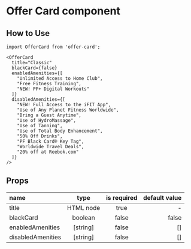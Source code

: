 # Offer Card component

## How to Use

```
import OfferCard from 'offer-card';

<OfferCard
  title="Classic"
  blackCard={false}
  enabledAmenities={[
    "Unlimited Access to Home Club",
    "Free Fitness Training",
    "NEW! PF+ Digital Workouts"
  ]}
  disabledAmenities={[
    "NEW! Full Access to the iFIT App",
    "Use of Any Planet Fitness Worldwide",
    "Bring a Guest Anytime",
    "Use of HydroMassage",
    "Use of Tanning",
    "Use of Total Body Enhancement",
    "50% Off Drinks",
    "PF Black Card® Key Tag",
    "Worldwide Travel Deals",
    "20% off at Reebok.com"
  ]}
/>

```

## Props

| name              |   type    | is required | default value |
| :---------------- | :-------: | :---------: | ------------: |
| title             | HTML node |    true     |             - |
| blackCard         |  boolean  |    false    |         false |
| enabledAmenities  | [string]  |    false    |            [] |
| disabledAmenities | [string]  |    false    |            [] |
